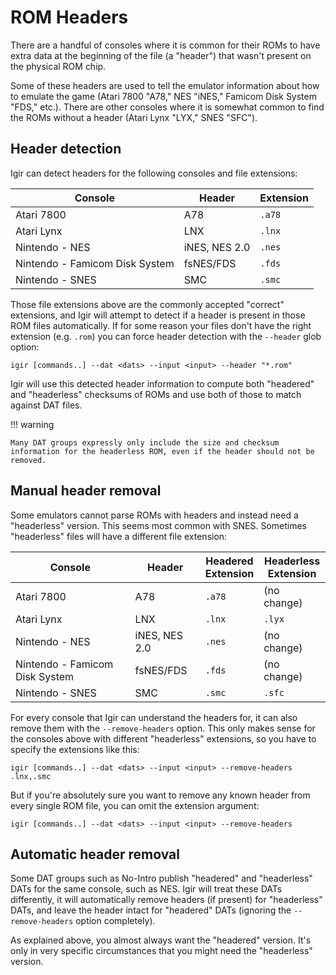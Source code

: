 # ROM Headers

There are a handful of consoles where it is common for their ROMs to have extra data at the beginning of the file (a "header") that wasn't present on the physical ROM chip.

Some of these headers are used to tell the emulator information about how to emulate the game (Atari 7800 "A78," NES "iNES," Famicom Disk System "FDS," etc.). There are other consoles where it is somewhat common to find the ROMs without a header (Atari Lynx "LYX," SNES "SFC").

## Header detection

Igir can detect headers for the following consoles and file extensions:

| Console                        | Header        | Extension |
|--------------------------------|---------------|-----------|
| Atari 7800                     | A78           | `.a78`    |
| Atari Lynx                     | LNX           | `.lnx`    |
| Nintendo - NES                 | iNES, NES 2.0 | `.nes`    |
| Nintendo - Famicom Disk System | fsNES/FDS     | `.fds`    |
| Nintendo - SNES                | SMC           | `.smc`    |

Those file extensions above are the commonly accepted "correct" extensions, and Igir will attempt to detect if a header is present in those ROM files automatically. If for some reason your files don't have the right extension (e.g. `.rom`) you can force header detection with the `--header` glob option:

```shell
igir [commands..] --dat <dats> --input <input> --header "*.rom"
```

Igir will use this detected header information to compute both "headered" and "headerless" checksums of ROMs and use both of those to match against DAT files.

!!! warning

    Many DAT groups expressly only include the size and checksum information for the headerless ROM, even if the header should not be removed.

## Manual header removal

Some emulators cannot parse ROMs with headers and instead need a "headerless" version. This seems most common with SNES. Sometimes "headerless" files will have a different file extension:

| Console                        | Header        | Headered<br/>Extension | Headerless<br/>Extension |
|--------------------------------|---------------|------------------------|--------------------------|
| Atari 7800                     | A78           | `.a78`                 | (no change)              |
| Atari Lynx                     | LNX           | `.lnx`                 | `.lyx`                   |
| Nintendo - NES                 | iNES, NES 2.0 | `.nes`                 | (no change)              |
| Nintendo - Famicom Disk System | fsNES/FDS     | `.fds`                 | (no change)              |
| Nintendo - SNES                | SMC           | `.smc`                 | `.sfc`                   |

For every console that Igir can understand the headers for, it can also remove them with the `--remove-headers` option. This only makes sense for the consoles above with different "headerless" extensions, so you have to specify the extensions like this:

```shell
igir [commands..] --dat <dats> --input <input> --remove-headers .lnx,.smc
```

But if you're absolutely sure you want to remove any known header from every single ROM file, you can omit the extension argument:

```shell
igir [commands..] --dat <dats> --input <input> --remove-headers
```

## Automatic header removal

Some DAT groups such as No-Intro publish "headered" and "headerless" DATs for the same console, such as NES. Igir will treat these DATs differently, it will automatically remove headers (if present) for "headerless" DATs, and leave the header intact for "headered" DATs (ignoring the `--remove-headers` option completely).

As explained above, you almost always want the "headered" version. It's only in very specific circumstances that you might need the "headerless" version.
